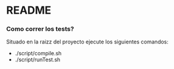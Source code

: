# README #

### Como correr los tests? ###
Situado en la raizz del proyecto ejecute los siguientes comandos:
* ./script/compile.sh
* ./script/runTest.sh
